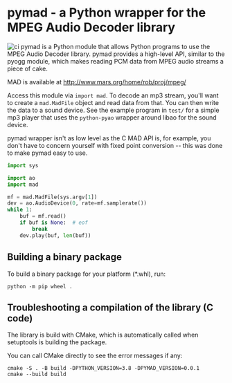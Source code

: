 pymad - a Python wrapper for the MPEG Audio Decoder library
===========================================================

![ci](https://github.com/jaqx0r/pymad/workflows/CI/badge.svg)
pymad is a Python module that allows Python programs to use the MPEG Audio Decoder library. pymad provides a high-level API, similar to the pyogg module, which makes reading PCM data from MPEG audio streams a piece of cake.

MAD is available at http://www.mars.org/home/rob/proj/mpeg/

Access this module via `import mad`.  To decode
an mp3 stream, you'll want to create a `mad.MadFile` object and read data from
that.  You can then write the data to a sound device.  See the example
program in `test/` for a simple mp3 player that uses the `python-pyao` wrapper around libao for the sound
device.

pymad wrapper isn't as low level as the C MAD API is, for example, you don't
have to concern yourself with fixed point conversion -- this was done to
make pymad easy to use.

```python
import sys

import ao
import mad

mf = mad.MadFile(sys.argv[1])
dev = ao.AudioDevice(0, rate=mf.samplerate())
while 1:
    buf = mf.read()
    if buf is None:  # eof
        break
    dev.play(buf, len(buf))
```


Building a binary package
-----------------------------------------

To build a binary package for your platform (*.whl), run:

    python -m pip wheel .


Troubleshooting a compilation of the library (C code)
------------------------------------------------------

The library is build with CMake, which is automatically called
when setuptools is building the package.

You can call CMake directly to see the error messages if any:

    cmake -S . -B build -DPYTHON_VERSION=3.8 -DPYMAD_VERSION=0.0.1
    cmake --build build